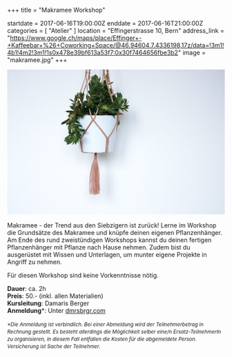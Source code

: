 +++
title = "Makramee Workshop"

startdate = 2017-06-16T19:00:00Z
enddate = 2017-06-16T21:00:00Z
categories = [ "Atelier" ]
location = "Effingerstrasse 10, Bern"
address_link = "https://www.google.ch/maps/place/Effinger+-+Kaffeebar+%26+Coworking+Space/@46.94604,7.4336198,17z/data=!3m1!4b1!4m2!3m1!1s0x478e39bf613a53f7:0x30f7464656fbe3b2"
image = "makramee.jpg"
+++

![Makramee Workshop im Atelier](makramee.jpg)

Makramee - der Trend aus den Siebzigern ist zurück! Lerne im Workshop die Grundsätze des Makramee und knüpfe deinen eigenen Pflanzenhänger. Am Ende des rund zweistündigen Workshops kannst du deinen fertigen Pflanzenhänger mit Pflanze nach Hause nehmen. Zudem bist du ausgerüstet mit Wissen und Unterlagen, um munter eigene Projekte in Angriff zu nehmen.

Für diesen Workshop sind keine Vorkenntnisse nötig.


**Dauer**: ca. 2h  
**Preis**: 50.- (inkl. allen Materialien)    
**Kursleitung**: Damaris Berger   
**Anmeldung**\*: Unter <a href="http://www.dmrsbrgr.com/anmeldung" target="_blank">dmrsbrgr.com</a>

<small>*\*Die Anmeldung ist verbindlich. Bei einer Abmeldung wird der Teilnehmerbetrag in Rechnung gestellt. Es besteht allerdings die Möglichkeit selber eine/n Ersatz-TeilnehmerIn zu organisieren, in diesem Fall entfallen die Kosten für die abgemeldete Person. Versicherung ist Sache der Teilnehmer.*</small>
